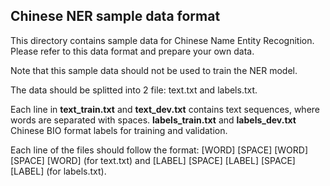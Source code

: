 ## Chinese NER sample data format

This directory contains sample data for Chinese Name Entity Recognition. Please refer to this data format and prepare your own data.

Note that this sample data should not be used to train the NER model.

The data should be splitted into 2 file: text.txt and labels.txt.

Each line in **text_train.txt** and **text_dev.txt** contains text sequences,
where words are separated with spaces.
**labels_train.txt** and **labels_dev.txt** Chinese BIO format labels for training and validation.

Each line of the files should follow the format: 
[WORD] [SPACE] [WORD] [SPACE] [WORD] (for text.txt)
and [LABEL] [SPACE] [LABEL] [SPACE] [LABEL] (for labels.txt). 


